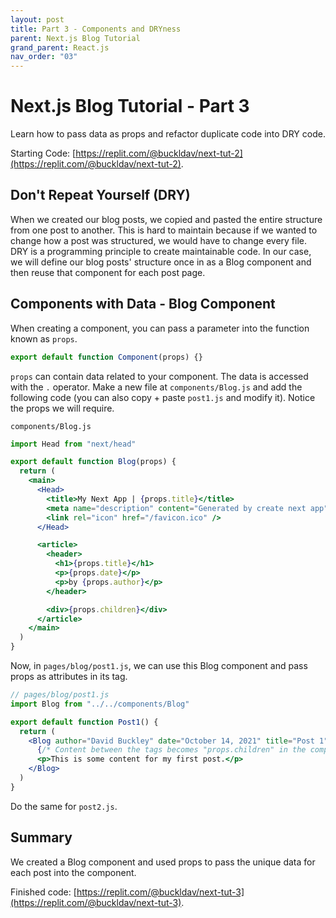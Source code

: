 ```yaml
---
layout: post
title: Part 3 - Components and DRYness
parent: Next.js Blog Tutorial
grand_parent: React.js
nav_order: "03"
---
```


# Next.js Blog Tutorial - Part 3

Learn how to pass data as props and refactor duplicate code into DRY code.

Starting Code: [https://replit.com/@buckldav/next-tut-2](https://replit.com/@buckldav/next-tut-2).

## Don't Repeat Yourself (DRY)

When we created our blog posts, we copied and pasted the entire structure from one post to another. This is hard to maintain because if we wanted to change how a post was structured, we would have to change every file. DRY is a programming principle to create maintainable code. In our case, we will define our blog posts' structure once in as a Blog component and then reuse that component for each post page.

## Components with Data - Blog Component

When creating a component, you can pass a parameter into the function known as `props`.

```jsx
export default function Component(props) {}
```

`props` can contain data related to your component. The data is accessed with the `.` operator. Make a new file at `components/Blog.js` and add the following code (you can also copy + paste `post1.js` and modify it). Notice the props we will require.

`components/Blog.js`

```jsx
import Head from "next/head"

export default function Blog(props) {
  return (
    <main>
      <Head>
        <title>My Next App | {props.title}</title>
        <meta name="description" content="Generated by create next app" />
        <link rel="icon" href="/favicon.ico" />
      </Head>

      <article>
        <header>
          <h1>{props.title}</h1>
          <p>{props.date}</p>
          <p>by {props.author}</p>
        </header>

        <div>{props.children}</div>
      </article>
    </main>
  )
}
```

Now, in `pages/blog/post1.js`, we can use this Blog component and pass props as attributes in its tag.

```jsx
// pages/blog/post1.js
import Blog from "../../components/Blog"

export default function Post1() {
  return (
    <Blog author="David Buckley" date="October 14, 2021" title="Post 1">
      {/* Content between the tags becomes "props.children" in the component */}
      <p>This is some content for my first post.</p>
    </Blog>
  )
}
```

Do the same for `post2.js`.

## Summary

We created a Blog component and used props to pass the unique data for each post into the component.

Finished code: [https://replit.com/@buckldav/next-tut-3](https://replit.com/@buckldav/next-tut-3).
